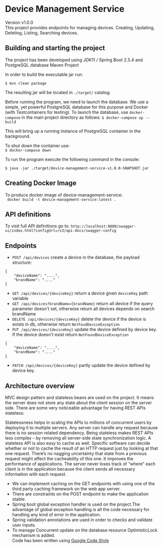 # Device Management Service
Version v1.0.0 \
This project provides endpoints for managing devices. Creating, Updating, Deleting, Listing, Searching devices.

## Building and starting the project
The project has been developed using JDK11 / Spring Boot 2.5.4 and PostgreSQL database Maven Project

In order to build the executable jar run:

```$ mvn clean package ```

The resulting jar will be located in ```./target/``` catalog.

Before running the program, we need to launch the database. We use a simple, yet powerful PostgreSQL database for this
purpose and Docker (with Testcontainers for testing). To launch the database, use `docker-compose` in the main project
directory as follows:
```$ docker-compose up --build```

This will bring up a running instance of PostgreSQL container in the background.

To shut down the container use: \
```$ docker-compose down```

To run the program execute the following command in the console:

```$ java -jar ./target/device-management-service-v1.0.0-SNAPSHOT.jar```

## Creating Docker Image
To produce docker image of device-management-service: \
``` docker build -t device-management-service:latest .```

## API definitions
To visit full API definitions go to: `http://localhost:8080/swagger-ui/index.html?configUrl=/v3/api-docs/swagger-config`

## Endpoints
* `POST /api/devices` create a device in the database, the payload structure:
```
{
    "deviceName": "....",
    "brandName": "...."
}
```
* `GET /api/devices/{deviceKey}` return a device given  `deviceKey` path variable
* `GET /api/devices?brandName={brandName}` return all device if the query parameter doesn't set, otherwise return all devices depends on search brandName
* `DELETE /api/devices/{deviceKey}` delete the device if the device is exists in db, otherwise return `NotFoudDeviceException`
* `PUT /api/devices/{deviceKey}` update the device defined by device key. If the device doesn't exist return `NotFoundDeviceException`
```
{
    "deviceName": "....",
    "brandName": "...."
}
```
* `PATCH /api/devices/{deviceKey}` partly update the device defined by device key.

## Architecture overview
MVC design pattern and stateless beans are used on the project. It means the server does not store any state about the client session on the server side. There are some very noticeable advantage for having REST APIs stateless:

Statelessness helps in scaling the APIs to millions of concurrent users by deploying it to multiple servers. Any server can handle any request because there is no session related dependency.
Being stateless makes REST APIs less complex – by removing all server-side state synchronization logic.
A stateless API is also easy to cache as well. Specific software can decide whether or not to cache the result of an HTTP request just by looking at that one request. There’s no nagging uncertainty that state from a previous request might affect the cacheability of this one. It improves the performance of applications.
The server never loses track of “where” each client is in the application because the client sends all necessary information with each request.

* We can implement caching on the GET endpoints with using one of the third party caching framework on the web app server.
* There are constraints on the POST endpoint to make the application stable.
* Spring boot global exception handler is used on the project.The advantage of global exception handling is all the code necessary for handling any kind of error in the application.
* Spring validation annotations are used in order to checks and validate user inputs.
* To manage Concurrent update on the database resource OptimisticLock mechanism is added. \
Code has been written using [Google Code Style](https://github.com/google/styleguide/blob/gh-pages/intellij-java-google-style.xml)
